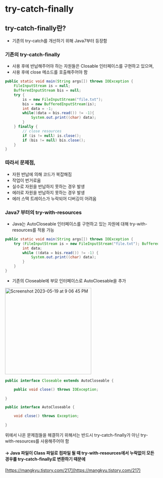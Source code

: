 # ****try-catch-finally****

## ****try-catch-finally란?****

- 기존의 try-catch를 개선하기 위해 Java7부터 등장함

### 기존의 ****try-catch-finally****

- 사용 후에 반납해주어야 하는 자원들은 Closable 인터페이스를 구현하고 있으며,
- 사용 후에 close 메소드를 호출해주어야 함

```java
public static void main(String args[]) throws IOException {
    FileInputStream is = null;
    BufferedInputStream bis = null;
    try {
        is = new FileInputStream("file.txt");
        bis = new BufferedInputStream(is);
        int data = -1;
        while((data = bis.read()) != -1){
            System.out.print((char) data);
        }
    } finally {
        // close resources
        if (is != null) is.close();
        if (bis != null) bis.close();
    }
}
```

### 따라서 문제점,

- 자원 반납에 의해 코드가 복잡해짐
- 작업이 번거로움
- 실수로 자원을 반납하지 못하는 경우 발생
- 에러로 자원을 반납하지 못하는 경우 발생
- 에러 스택 트레이스가 누락되어 디버깅이 어려움

### ****Java7 부터의 try-with-resources****

- Java는 AutoCloseable 인터페이스를 구현하고 있는 자원에 대해 try-with-resources를 적용 가능

```java
public static void main(String args[]) throws IOException {
    try (FileInputStream is = new FileInputStream("file.txt"); BufferedInputStream bis = new BufferedInputStream(is)) {
        int data;
        while ((data = bis.read()) != -1) {
            System.out.print((char) data);
        }
    }
}
```

- 기존의 Closeable에 부모 인터페이스로 AutoCloesable을 추가

<img width="284" alt="Screenshot 2023-05-19 at 9 06 45 PM" src="https://github.com/jminkkk/TIL/assets/102847513/1426a720-01d6-413a-8db6-3f90d8a004ad">


```java
public interface Closeable extends AutoCloseable {

    public void close() throws IOException;
    
}

public interface AutoCloseable {

    void close() throws Exception;
    
}
```

위에서 나온 문제점들을 해결하기 위해서는 반드시 try-catch-finally가 아닌 try-with-resources를 사용해주어야 함

#### → Java 파일이 Class 파일로 컴파일 될 때 **try-with-resources에서 누락없이 모든 경우를 try-catch-finally로 변환하기 때문에**

[https://mangkyu.tistory.com/217](https://mangkyu.tistory.com/217)